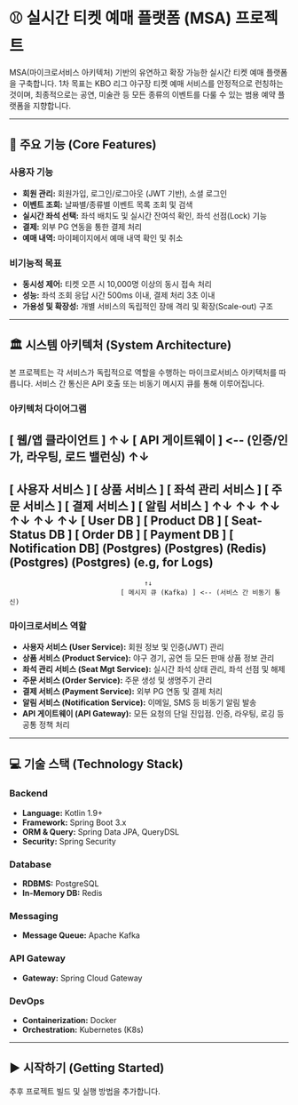 # ⚾️ 실시간 티켓 예매 플랫폼 (MSA) 프로젝트

MSA(마이크로서비스 아키텍처) 기반의 유연하고 확장 가능한 실시간 티켓 예매 플랫폼을 구축합니다. 1차 목표는 KBO 리그 야구장 티켓 예매 서비스를 안정적으로 런칭하는 것이며, 최종적으로는 공연, 미술관 등 모든 종류의 이벤트를 다룰 수 있는 범용 예약 플랫폼을 지향합니다.

---

## 🚀 주요 기능 (Core Features)

### 사용자 기능
- **회원 관리:** 회원가입, 로그인/로그아웃 (JWT 기반), 소셜 로그인
- **이벤트 조회:** 날짜별/종류별 이벤트 목록 조회 및 검색
- **실시간 좌석 선택:** 좌석 배치도 및 실시간 잔여석 확인, 좌석 선점(Lock) 기능
- **결제:** 외부 PG 연동을 통한 결제 처리
- **예매 내역:** 마이페이지에서 예매 내역 확인 및 취소

### 비기능적 목표
- **동시성 제어:** 티켓 오픈 시 10,000명 이상의 동시 접속 처리
- **성능:** 좌석 조회 응답 시간 500ms 이내, 결제 처리 3초 이내
- **가용성 및 확장성:** 개별 서비스의 독립적인 장애 격리 및 확장(Scale-out) 구조

---

## 🏛️ 시스템 아키텍처 (System Architecture)

본 프로젝트는 각 서비스가 독립적으로 역할을 수행하는 마이크로서비스 아키텍처를 따릅니다. 서비스 간 통신은 API 호출 또는 비동기 메시지 큐를 통해 이루어집니다.

### 아키텍처 다이어그램
[ 웹/앱 클라이언트 ]
       ↑↓
[ API 게이트웨이 ]  <-- (인증/인가, 라우팅, 로드 밸런싱)
       ↑↓
-------------------------------------------------------------------------
[ 사용자 서비스 ] [ 상품 서비스 ] [ 좌석 관리 서비스 ] [ 주문 서비스 ] [ 결제 서비스 ] [ 알림 서비스 ]
       ↑↓             ↑↓               ↑↓              ↑↓            ↑↓             ↑↓
[ User DB ]    [ Product DB ] [ Seat-Status DB ]   [ Order DB ]  [ Payment DB ] [ Notification DB]
   (Postgres)     (Postgres)        (Redis)         (Postgres)     (Postgres)        (e.g, for Logs)
-------------------------------------------------------------------------
                                      ↑↓
                                [ 메시지 큐 (Kafka) ] <-- (서비스 간 비동기 통신)
						 
### 마이크로서비스 역할
- **사용자 서비스 (User Service):** 회원 정보 및 인증(JWT) 관리
- **상품 서비스 (Product Service):** 야구 경기, 공연 등 모든 판매 상품 정보 관리
- **좌석 관리 서비스 (Seat Mgt Service):** 실시간 좌석 상태 관리, 좌석 선점 및 해제
- **주문 서비스 (Order Service):** 주문 생성 및 생명주기 관리
- **결제 서비스 (Payment Service):** 외부 PG 연동 및 결제 처리
- **알림 서비스 (Notification Service):** 이메일, SMS 등 비동기 알림 발송
- **API 게이트웨이 (API Gateway):** 모든 요청의 단일 진입점. 인증, 라우팅, 로깅 등 공통 정책 처리

---

## 💻 기술 스택 (Technology Stack)

### Backend
- **Language:** Kotlin 1.9+
- **Framework:** Spring Boot 3.x
- **ORM & Query:** Spring Data JPA, QueryDSL
- **Security:** Spring Security

### Database
- **RDBMS:** PostgreSQL
- **In-Memory DB:** Redis

### Messaging
- **Message Queue:** Apache Kafka

### API Gateway
- **Gateway:** Spring Cloud Gateway

### DevOps
- **Containerization:** Docker
- **Orchestration:** Kubernetes (K8s)

---

## ▶️ 시작하기 (Getting Started)

추후 프로젝트 빌드 및 실행 방법을 추가합니다.